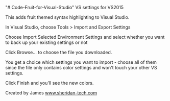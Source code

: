 "# Code-Fruit-for-Visual-Studio" 
VS settings for VS2015

This adds fruit themed syntax highlighting to Visual Studio.

In Visual Studio, choose Tools > Import and Export Settings

Choose Import Selected Environment Settings and select whether you want to back up your existing settings or not

Click Browse... to choose the file you downloaded.

You get a choice which settings you want to import - choose all of them since the file only contains color settings and won't touch your other VS settings.

Click Finish and you'll see the new colors.



Created by James
www.sheridan-tech.com